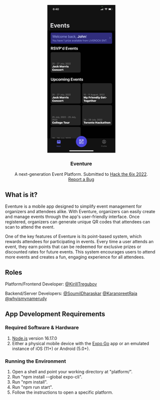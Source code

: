 <div align="center">
  <a href="https://github.com/KirillTregubov/Centipede">
    <img src="images/screenshot.jpg" alt="Screenshot of the Centipede game" width="225" height="487.2">
  </a>
  <h3 align="center">Eventure</h3>

  <p align="center">
    A next-generation Event Platform. Submitted to <a href="https://hackthe6ix2022.devpost.com/">Hack the 6ix 2022</a>.
    <br />
    <a href="https://github.com/KirillTregubov/hackthe6ix/issues">Report a Bug</a>
  </p>
</div>

## What is it?

Eventure is a mobile app designed to simplify event management for organizers and attendees alike. With Eventure, organizers can easily create and manage events through the app's user-friendly interface. Once registered, organizers can generate unique QR codes that attendees can scan to attend the event.

One of the key features of Eventure is its point-based system, which rewards attendees for participating in events. Every time a user attends an event, they earn points that can be redeemed for exclusive prizes or discounted rates for future events. This system encourages users to attend more events and creates a fun, engaging experience for all attendees.

## Roles

Platform/Frontend Developer: [@KirillTregubov](https://www.github.com/KirillTregubov)

Backend/Server Developers: [@SoumilDharaskar](https://www.github.com/SoumilDharaskar) [@KaranpreetRaja](https://www.github.com/KaranpreetRaja) [@whyismynamerudy](https://www.github.com/whyismynamerudy) 

<!--
## How to use the app
Since we cannot afford to pay our tech overlords for signing/publishing certificates, you can use our application by:
1. Installing the [Expo Go](https://expo.dev/client) app.
2. On Android, there is a “Scan QR Code” button. On iOS, use your System Camera. Scan the QR code below.
    - Alternatively, you can follow the instructions on https://expo.dev/@h6team/hackthe6ix
  <div align="center">
    <img style='width: 30%' src="images/expo-go.svg" alt="QR Code"></img>
  </div>
2. Sign in to the Expo app with the following credentials.
    ```
    Username: 
    Password: 
    ``` 
   This step is normally only required on iOS devices. However, we recommend also doing this on Android to avoid potential access errors.
-->

## App Development Requirements
### Required Software & Hardware
1. [Node.js](https://nodejs.org/en/) version 16.17.0
2. Either a physical mobile device with the [Expo Go](https://expo.dev/client) app or an emulated instance of iOS (11+) or Android (5.0+).

### Running the Environment
1. Open a shell and point your working directory at "platform/".
2. Run "npm install --global expo-cli".
3. Run "npm install".
4. Run "npm run start".
5. Follow the instructions to open a specific platform.
